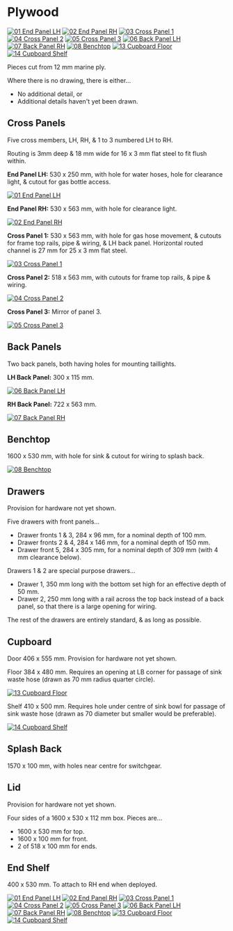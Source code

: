 # Plywood

[![01 End Panel LH](Plywood/01-End-Panel-LH.png)](_PDF/Plywood/01-End-Panel-LH.pdf "01 End Panel LH")
[![02 End Panel RH](Plywood/02-End-Panel-RH.png)](_PDF/Plywood/02-End-Panel-RH.pdf "02 End Panel RH")
[![03 Cross Panel 1](Plywood/03-Cross-Panel-1.png)](_PDF/Plywood/03-Cross-Panel-1.pdf "03 Cross Panel 1")
[![04 Cross Panel 2](Plywood/04-Cross-Panel-2.png)](_PDF/Plywood/04-Cross-Panel-2.pdf "04 Cross Panel 2")
[![05 Cross Panel 3](Plywood/05-Cross-Panel-3.png)](_PDF/Plywood/05-Cross-Panel-3.pdf "05 Cross Panel 3")
[![06 Back Panel LH](Plywood/06-Back-Panel-LH.png)](_PDF/Plywood/06-Back-Panel-LH.pdf "06 Back Panel LH")
[![07 Back Panel RH](Plywood/07-Back-Panel-RH.png)](_PDF/Plywood/07-Back-Panel-RH.pdf "07 Back Panel RH")
[![08 Benchtop](Plywood/08-Benchtop.png)](_PDF/Plywood/08-Benchtop.pdf "08 Benchtop")
[![13 Cupboard Floor](Plywood/13-Cupboard-Floor.png)](_PDF/Plywood/13-Cupboard-Floor.pdf "13 Cupboard Floor")
[![14 Cupboard Shelf](Plywood/14-Cupboard-Shelf.png)](_PDF/Plywood/14-Cupboard-Shelf.pdf "14 Cupboard Shelf")

Pieces cut from 12 mm marine ply.

Where there is no drawing, there is either...

* No additional detail, or
* Additional details haven't yet been drawn.

## Cross Panels

Five cross members, LH, RH, & 1 to 3 numbered LH to RH.

Routing is 3mm deep & 18 mm wide for 16 x 3 mm flat steel to fit flush within.

**End Panel LH:** 530 x 250 mm, with hole for water hoses, hole for clearance light, & cutout for gas bottle access.

[![01 End Panel LH](Plywood/01-End-Panel-LH.png)](_PDF/Plywood/01-End-Panel-LH.pdf)

**End Panel RH:** 530 x 563 mm, with hole for clearance light.

[![02 End Panel RH](Plywood/02-End-Panel-RH.png)](_PDF/Plywood/02-End-Panel-RH.pdf)

**Cross Panel 1:** 530 x 563 mm, with hole for gas hose movement, & cutouts for frame top rails, pipe & wiring, & LH back panel. Horizontal routed channel is 27 mm for 25 x 3 mm flat steel.

[![03 Cross Panel 1](Plywood/03-Cross-Panel-1.png)](_PDF/Plywood/03-Cross-Panel-1.pdf)

**Cross Panel 2:** 518 x 563 mm, with cutouts for frame top rails, & pipe & wiring.

[![04 Cross Panel 2](Plywood/04-Cross-Panel-2.png)](_PDF/Plywood/04-Cross-Panel-2.pdf)

**Cross Panel 3:** Mirror of panel 3.

[![05 Cross Panel 3](Plywood/05-Cross-Panel-3.png)](_PDF/Plywood/05-Cross-Panel-3.pdf)

## Back Panels

Two back panels, both having holes for mounting taillights.

**LH Back Panel:** 300 x 115 mm.

[![06 Back Panel LH](Plywood/06-Back-Panel-LH.png)](_PDF/Plywood/06-Back-Panel-LH.pdf)

**RH Back Panel:** 722 x 563 mm.

[![07 Back Panel RH](Plywood/07-Back-Panel-RH.png)](_PDF/Plywood/07-Back-Panel-RH.pdf)

## Benchtop

1600 x 530 mm, with hole for sink & cutout for wiring to splash back.

[![08 Benchtop](Plywood/08-Benchtop.png)](_PDF/Plywood/08-Benchtop.pdf)

## Drawers

Provision for hardware not yet shown.

Five drawers with front panels…

* Drawer fronts 1 & 3, 284 x 96 mm, for a nominal depth of 100 mm.
* Drawer fronts 2 & 4, 284 x 146 mm, for a nominal depth of 150 mm.
* Drawer front 5, 284 x 305 mm, for a nominal depth of 309 mm (with 4 mm clearance below).

Drawers 1 & 2 are special purpose drawers…

* Drawer 1, 350 mm long with the bottom set high for an effective depth of 50 mm.
* Drawer 2, 250 mm long with a rail across the top back instead of a back panel, so that there is a large opening for wiring.

The rest of the drawers are entirely standard, & as long as possible.

## Cupboard

Door 406 x 555 mm. Provision for hardware not yet shown.

Floor 384 x 480 mm. Requires an opening at LB corner for passage of sink waste hose (drawn as 70 mm radius quarter circle).

[![13 Cupboard Floor](Plywood/13-Cupboard-Floor.png)](_PDF/Plywood/13-Cupboard-Floor.pdf)

Shelf 410 x 500 mm. Requires hole under centre of sink bowl for passage of sink waste hose (drawn as 70 diameter but smaller would be preferable).

[![14 Cupboard Shelf](Plywood/14-Cupboard-Shelf.png)](_PDF/Plywood/14-Cupboard-Shelf.pdf)

## Splash Back

1570 x 100 mm, with holes near centre for switchgear.

## Lid

Provision for hardware not yet shown.

Four sides of a 1600 x 530 x 112 mm box.
Pieces are…

* 1600 x 530 mm for top.
* 1600 x 100 mm for front.
* 2 of 518 x 100 mm for ends.

## End Shelf

400 x 530 mm. To attach to RH end when deployed.

[![01 End Panel LH](Plywood/01-End-Panel-LH.png)](Plywood/01-End-Panel-LH.pdf "01 End Panel LH")
[![02 End Panel RH](Plywood/02-End-Panel-RH.png)](Plywood/02-End-Panel-RH.pdf "02 End Panel RH")
[![03 Cross Panel 1](Plywood/03-Cross-Panel-1.png)](Plywood/03-Cross-Panel-1.pdf "03 Cross Panel 1")
[![04 Cross Panel 2](Plywood/04-Cross-Panel-2.png)](Plywood/04-Cross-Panel-2.pdf "04 Cross Panel 2")
[![05 Cross Panel 3](Plywood/05-Cross-Panel-3.png)](Plywood/05-Cross-Panel-3.pdf "05 Cross Panel 3")
[![06 Back Panel LH](Plywood/06-Back-Panel-LH.png)](Plywood/06-Back-Panel-LH.pdf "06 Back Panel LH")
[![07 Back Panel RH](Plywood/07-Back-Panel-RH.png)](Plywood/07-Back-Panel-RH.pdf "07 Back Panel RH")
[![08 Benchtop](Plywood/08-Benchtop.png)](Plywood/08-Benchtop.pdf "08 Benchtop")
[![13 Cupboard Floor](Plywood/13-Cupboard-Floor.png)](Plywood/13-Cupboard-Floor.pdf "13 Cupboard Floor")
[![14 Cupboard Shelf](Plywood/14-Cupboard-Shelf.png)](Plywood/14-Cupboard-Shelf.pdf "14 Cupboard Shelf")
